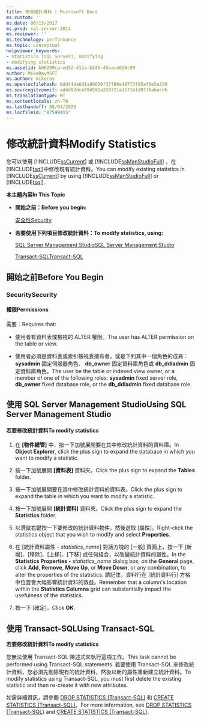```yaml
---
title: 修改統計資料 | Microsoft Docs
ms.custom: ''
ms.date: 06/13/2017
ms.prod: sql-server-2014
ms.reviewer: ''
ms.technology: performance
ms.topic: conceptual
helpviewer_keywords:
- statistics [SQL Server], modifying
- modifying statistics
ms.assetid: b06299ca-ed52-411a-b245-45eac4628c99
author: MikeRayMSFT
ms.author: mikeray
ms.openlocfilehash: 6dd44da6d1a80050f37f08e49773f95af0e5a339
ms.sourcegitcommit: ad4d92dce894592a259721a1571b1d8736abacdb
ms.translationtype: MT
ms.contentlocale: zh-TW
ms.lasthandoff: 08/04/2020
ms.locfileid: "87599415"
---
```

# <a name="modify-statistics"></a><span data-ttu-id="ef9a5-102">修改統計資料</span><span class="sxs-lookup"><span data-stu-id="ef9a5-102">Modify Statistics</span></span>
  <span data-ttu-id="ef9a5-103">您可以使用 [!INCLUDE[ssCurrent](../../includes/sscurrent-md.md)] 或 [!INCLUDE[ssManStudioFull](../../includes/ssmanstudiofull-md.md)] ，在 [!INCLUDE[tsql](../../includes/tsql-md.md)]中修改現有統計資料。</span><span class="sxs-lookup"><span data-stu-id="ef9a5-103">You can modify existing statistics in [!INCLUDE[ssCurrent](../../includes/sscurrent-md.md)] by using [!INCLUDE[ssManStudioFull](../../includes/ssmanstudiofull-md.md)] or [!INCLUDE[tsql](../../includes/tsql-md.md)].</span></span>  
  
 <span data-ttu-id="ef9a5-104">**本主題內容**</span><span class="sxs-lookup"><span data-stu-id="ef9a5-104">**In This Topic**</span></span>  
  
-   <span data-ttu-id="ef9a5-105">**開始之前：**</span><span class="sxs-lookup"><span data-stu-id="ef9a5-105">**Before you begin:**</span></span>  
  
     [<span data-ttu-id="ef9a5-106">安全性</span><span class="sxs-lookup"><span data-stu-id="ef9a5-106">Security</span></span>](#Security)  
  
-   <span data-ttu-id="ef9a5-107">**若要使用下列項目修改統計資料：**</span><span class="sxs-lookup"><span data-stu-id="ef9a5-107">**To modify statistics, using:**</span></span>  
  
     [<span data-ttu-id="ef9a5-108">SQL Server Management Studio</span><span class="sxs-lookup"><span data-stu-id="ef9a5-108">SQL Server Management Studio</span></span>](#SSMSProcedure)  
  
     [<span data-ttu-id="ef9a5-109">Transact-SQL</span><span class="sxs-lookup"><span data-stu-id="ef9a5-109">Transact-SQL</span></span>](#TsqlProcedure)  
  
##  <a name="before-you-begin"></a><a name="BeforeYouBegin"></a> <span data-ttu-id="ef9a5-110">開始之前</span><span class="sxs-lookup"><span data-stu-id="ef9a5-110">Before You Begin</span></span>  
  
###  <a name="security"></a><a name="Security"></a> <span data-ttu-id="ef9a5-111">Security</span><span class="sxs-lookup"><span data-stu-id="ef9a5-111">Security</span></span>  
  
####  <a name="permissions"></a><a name="Permissions"></a> <span data-ttu-id="ef9a5-112">權限</span><span class="sxs-lookup"><span data-stu-id="ef9a5-112">Permissions</span></span>  
 <span data-ttu-id="ef9a5-113">需要：</span><span class="sxs-lookup"><span data-stu-id="ef9a5-113">Requires that:</span></span>  
  
-   <span data-ttu-id="ef9a5-114">使用者有資料表或檢視的 ALTER 權限。</span><span class="sxs-lookup"><span data-stu-id="ef9a5-114">The user has ALTER permission on the table or view.</span></span>  
  
-   <span data-ttu-id="ef9a5-115">使用者必須是資料表或索引檢視表擁有者，或是下列其中一個角色的成員： **sysadmin** 固定伺服器角色、 **db_owner** 固定資料庫角色或 **db_ddladmin** 固定資料庫角色。</span><span class="sxs-lookup"><span data-stu-id="ef9a5-115">The user be the table or indexed view owner, or a member of one of the following roles: **sysadmin** fixed server role, **db_owner** fixed database role, or the **db_ddladmin** fixed database role.</span></span>  
  
##  <a name="using-sql-server-management-studio"></a><a name="SSMSProcedure"></a> <span data-ttu-id="ef9a5-116">使用 SQL Server Management Studio</span><span class="sxs-lookup"><span data-stu-id="ef9a5-116">Using SQL Server Management Studio</span></span>  
  
#### <a name="to-modify-statistics"></a><span data-ttu-id="ef9a5-117">若要修改統計資料</span><span class="sxs-lookup"><span data-stu-id="ef9a5-117">To modify statistics</span></span>  
  
1.  <span data-ttu-id="ef9a5-118">在 **[物件總管]** 中，按一下加號展開要在其中修改統計資料的資料庫。</span><span class="sxs-lookup"><span data-stu-id="ef9a5-118">In **Object Explorer**, click the plus sign to expand the database in which you want to modify a statistic.</span></span>  
  
2.  <span data-ttu-id="ef9a5-119">按一下加號展開 **[資料表]** 資料夾。</span><span class="sxs-lookup"><span data-stu-id="ef9a5-119">Click the plus sign to expand the **Tables** folder.</span></span>  
  
3.  <span data-ttu-id="ef9a5-120">按一下加號展開要在其中修改統計資料的資料表。</span><span class="sxs-lookup"><span data-stu-id="ef9a5-120">Click the plus sign to expand the table in which you want to modify a statistic.</span></span>  
  
4.  <span data-ttu-id="ef9a5-121">按一下加號展開 **[統計資料]** 資料夾。</span><span class="sxs-lookup"><span data-stu-id="ef9a5-121">Click the plus sign to expand the **Statistics** folder.</span></span>  
  
5.  <span data-ttu-id="ef9a5-122">以滑鼠右鍵按一下要修改的統計資料物件，然後選取 [屬性]。</span><span class="sxs-lookup"><span data-stu-id="ef9a5-122">Right-click the statistics object that you wish to modify and select **Properties**.</span></span>  
  
6.  <span data-ttu-id="ef9a5-123">在 [統計資料屬性 - *statistics_name*] 對話方塊的 [一般] 頁面上，按一下 [新增]、[移除]、[上移]、[下移] 或任何組合，以改變統計資料的屬性。</span><span class="sxs-lookup"><span data-stu-id="ef9a5-123">In the **Statistics Properties -** *statistics_name* dialog box, on the **General** page, click **Add**, **Remove**, **Move Up**, or **Move Down**, or any combination, to alter the properties of the statistics.</span></span> <span data-ttu-id="ef9a5-124">請記住，資料行在 [統計資料行] 方格中位置會大幅影響統計資料的效益。</span><span class="sxs-lookup"><span data-stu-id="ef9a5-124">Remember that a column's location within the **Statistics Columns** grid can substantially impact the usefulness of the statistics.</span></span>  
  
7.  <span data-ttu-id="ef9a5-125">按一下 [確定]。</span><span class="sxs-lookup"><span data-stu-id="ef9a5-125">Click **OK**.</span></span>  
  
##  <a name="using-transact-sql"></a><a name="TsqlProcedure"></a> <span data-ttu-id="ef9a5-126">使用 Transact-SQL</span><span class="sxs-lookup"><span data-stu-id="ef9a5-126">Using Transact-SQL</span></span>  
 <span data-ttu-id="ef9a5-127">**若要修改統計資料**</span><span class="sxs-lookup"><span data-stu-id="ef9a5-127">**To modify statistics**</span></span>  
  
 <span data-ttu-id="ef9a5-128">您無法使用 Transact-SQL 陳述式來執行這項工作。</span><span class="sxs-lookup"><span data-stu-id="ef9a5-128">This task cannot be performed using Transact-SQL statements.</span></span> <span data-ttu-id="ef9a5-129">若要使用 Transact-SQL 來修改統計資料，您必須先刪除現有的統計資料，然後以新的屬性重新建立統計資料。</span><span class="sxs-lookup"><span data-stu-id="ef9a5-129">To modify statistics using Transact-SQL, you must first delete the existing statistic and then re-create it with new attributes.</span></span>  
  
 <span data-ttu-id="ef9a5-130">如需詳細資訊，請參閱 [DROP STATISTICS &#40;Transact-SQL&#41;](/sql/t-sql/statements/drop-statistics-transact-sql) 和 [CREATE STATISTICS &#40;Transact-SQL&#41;](/sql/t-sql/statements/create-statistics-transact-sql)。</span><span class="sxs-lookup"><span data-stu-id="ef9a5-130">For more information, see [DROP STATISTICS &#40;Transact-SQL&#41;](/sql/t-sql/statements/drop-statistics-transact-sql) and [CREATE STATISTICS &#40;Transact-SQL&#41;](/sql/t-sql/statements/create-statistics-transact-sql).</span></span>  
  
  
